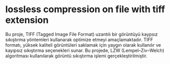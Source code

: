 # lossless compression on file with tiff extension
 Bu proje, TIFF (Tagged Image File Format) uzantılı bir görüntüyü kaypsız sıkıştırma yöntemleri kullanarak optimize etmeyi amaçlamaktadır. TIFF formatı, yüksek kaliteli görüntüleri saklamak için yaygın olarak kullanılır ve kayıpsız sıkıştırma seçenekleri sunar. Bu projede, LZW (Lempel–Ziv–Welch) algoritması kullanılarak görüntü sıkıştırma işlemi gerçekleştirilmiştir.
